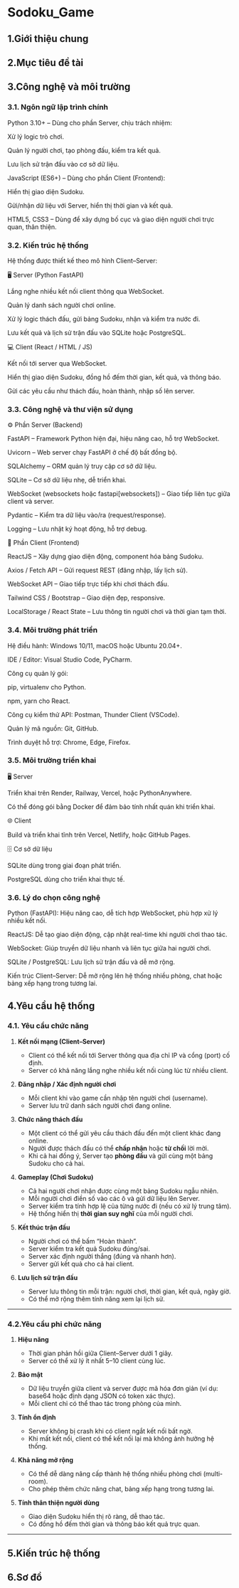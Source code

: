 # Sodoku_Game

##  1.Giới thiệu chung

##  2.Mục tiêu đề tài

##  3.Công nghệ và môi trường
### 3.1. Ngôn ngữ lập trình chính

Python 3.10+ – Dùng cho phần Server, chịu trách nhiệm:

Xử lý logic trò chơi.

Quản lý người chơi, tạo phòng đấu, kiểm tra kết quả.

Lưu lịch sử trận đấu vào cơ sở dữ liệu.

JavaScript (ES6+) – Dùng cho phần Client (Frontend):

Hiển thị giao diện Sudoku.

Gửi/nhận dữ liệu với Server, hiển thị thời gian và kết quả.

HTML5, CSS3 – Dùng để xây dựng bố cục và giao diện người chơi trực quan, thân thiện.

### 3.2. Kiến trúc hệ thống

Hệ thống được thiết kế theo mô hình Client–Server:

🖥️ Server (Python FastAPI)

Lắng nghe nhiều kết nối client thông qua WebSocket.

Quản lý danh sách người chơi online.

Xử lý logic thách đấu, gửi bảng Sudoku, nhận và kiểm tra nước đi.

Lưu kết quả và lịch sử trận đấu vào SQLite hoặc PostgreSQL.

💻 Client (React / HTML / JS)

Kết nối tới server qua WebSocket.

Hiển thị giao diện Sudoku, đồng hồ đếm thời gian, kết quả, và thông báo.

Gửi các yêu cầu như thách đấu, hoàn thành, nhập số lên server.

### 3.3. Công nghệ và thư viện sử dụng
⚙️ Phần Server (Backend)

FastAPI – Framework Python hiện đại, hiệu năng cao, hỗ trợ WebSocket.

Uvicorn – Web server chạy FastAPI ở chế độ bất đồng bộ.

SQLAlchemy – ORM quản lý truy cập cơ sở dữ liệu.

SQLite – Cơ sở dữ liệu nhẹ, dễ triển khai.

WebSocket (websockets hoặc fastapi[websockets]) – Giao tiếp liên tục giữa client và server.

Pydantic – Kiểm tra dữ liệu vào/ra (request/response).

Logging – Lưu nhật ký hoạt động, hỗ trợ debug.

🎨 Phần Client (Frontend)

ReactJS – Xây dựng giao diện động, component hóa bảng Sudoku.

Axios / Fetch API – Gửi request REST (đăng nhập, lấy lịch sử).

WebSocket API – Giao tiếp trực tiếp khi chơi thách đấu.

Tailwind CSS / Bootstrap – Giao diện đẹp, responsive.

LocalStorage / React State – Lưu thông tin người chơi và thời gian tạm thời.

### 3.4. Môi trường phát triển

Hệ điều hành: Windows 10/11, macOS hoặc Ubuntu 20.04+.

IDE / Editor: Visual Studio Code, PyCharm.

Công cụ quản lý gói:

pip, virtualenv cho Python.

npm, yarn cho React.

Công cụ kiểm thử API: Postman, Thunder Client (VSCode).

Quản lý mã nguồn: Git, GitHub.

Trình duyệt hỗ trợ: Chrome, Edge, Firefox.

### 3.5. Môi trường triển khai
🖥️ Server

Triển khai trên Render, Railway, Vercel, hoặc PythonAnywhere.

Có thể đóng gói bằng Docker để đảm bảo tính nhất quán khi triển khai.

🌐 Client

Build và triển khai tĩnh trên Vercel, Netlify, hoặc GitHub Pages.

🗄️ Cơ sở dữ liệu

SQLite dùng trong giai đoạn phát triển.

PostgreSQL dùng cho triển khai thực tế.

### 3.6. Lý do chọn công nghệ

Python (FastAPI): Hiệu năng cao, dễ tích hợp WebSocket, phù hợp xử lý nhiều kết nối.

ReactJS: Dễ tạo giao diện động, cập nhật real-time khi người chơi thao tác.

WebSocket: Giúp truyền dữ liệu nhanh và liên tục giữa hai người chơi.

SQLite / PostgreSQL: Lưu lịch sử trận đấu và dễ mở rộng.

Kiến trúc Client–Server: Dễ mở rộng lên hệ thống nhiều phòng, chat hoặc bảng xếp hạng trong tương lai.

##  4.Yêu cầu hệ thống

### 4.1. **Yêu cầu chức năng**

1. **Kết nối mạng (Client–Server)**
   - Client có thể kết nối tới Server thông qua địa chỉ IP và cổng (port) cố định.
   - Server có khả năng lắng nghe nhiều kết nối cùng lúc từ nhiều client.

2. **Đăng nhập / Xác định người chơi**
   - Mỗi client khi vào game cần nhập tên người chơi (username).
   - Server lưu trữ danh sách người chơi đang online.

3. **Chức năng thách đấu**
   - Một client có thể gửi yêu cầu thách đấu đến một client khác đang online.
   - Người được thách đấu có thể **chấp nhận** hoặc **từ chối** lời mời.
   - Khi cả hai đồng ý, Server tạo **phòng đấu** và gửi cùng một bảng Sudoku cho cả hai.

4. **Gameplay (Chơi Sudoku)**
   - Cả hai người chơi nhận được cùng một bảng Sudoku ngẫu nhiên.
   - Mỗi người chơi điền số vào các ô và gửi dữ liệu lên Server.
   - Server kiểm tra tính hợp lệ của từng nước đi (nếu có xử lý trung tâm).
   - Hệ thống hiển thị **thời gian suy nghĩ** của mỗi người chơi.

5. **Kết thúc trận đấu**
   - Người chơi có thể bấm “Hoàn thành”.
   - Server kiểm tra kết quả Sudoku đúng/sai.
   - Server xác định người thắng (đúng và nhanh hơn).
   - Server gửi kết quả cho cả hai client.

6. **Lưu lịch sử trận đấu**
   - Server lưu thông tin mỗi trận: người chơi, thời gian, kết quả, ngày giờ.
   - Có thể mở rộng thêm tính năng xem lại lịch sử.

---
###  4.2.**Yêu cầu phi chức năng**
1. **Hiệu năng**
   - Thời gian phản hồi giữa Client–Server dưới 1 giây.
   - Server có thể xử lý ít nhất 5–10 client cùng lúc.

2. **Bảo mật**
   - Dữ liệu truyền giữa client và server được mã hóa đơn giản (ví dụ: base64 hoặc định dạng JSON có token xác thực).
   - Mỗi client chỉ có thể thao tác trong phòng của mình.

3. **Tính ổn định**
   - Server không bị crash khi có client ngắt kết nối bất ngờ.
   - Khi mất kết nối, client có thể kết nối lại mà không ảnh hưởng hệ thống.

4. **Khả năng mở rộng**
   - Có thể dễ dàng nâng cấp thành hệ thống nhiều phòng chơi (multi-room).
   - Cho phép thêm chức năng chat, bảng xếp hạng trong tương lai.

5. **Tính thân thiện người dùng**
   - Giao diện Sudoku hiển thị rõ ràng, dễ thao tác.
   - Có đồng hồ đếm thời gian và thông báo kết quả trực quan.

---

##  5.Kiến trúc hệ thống

##  6.Sơ đồ 
